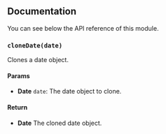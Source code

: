 ## Documentation

You can see below the API reference of this module.

### `cloneDate(date)`
Clones a date object.

#### Params
- **Date** `date`: The date object to clone.

#### Return
- **Date** The cloned date object.

